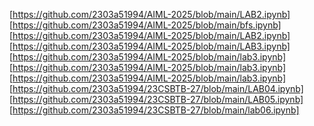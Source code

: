 [https://github.com/2303a51994/AIML-2025/blob/main/LAB2.ipynb]
[https://github.com/2303a51994/AIML-2025/blob/main/bfs.ipynb]
[https://github.com/2303a51994/AIML-2025/blob/main/LAB2.ipynb]
[https://github.com/2303a51994/AIML-2025/blob/main/LAB3.ipynb]
[https://github.com/2303a51994/AIML-2025/blob/main/lab3.ipynb]
[https://github.com/2303a51994/AIML-2025/blob/main/lab3.ipynb]
[https://github.com/2303a51994/AIML-2025/blob/main/lab3.ipynb]
[https://github.com/2303a51994/23CSBTB-27/blob/main/LAB04.ipynb]
[https://github.com/2303a51994/23CSBTB-27/blob/main/LAB05.ipynb]
[https://github.com/2303a51994/23CSBTB-27/blob/main/lab06.ipynb]
